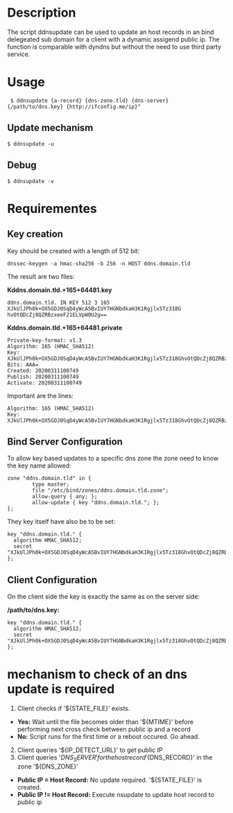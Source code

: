 # Description
The script ddnsupdate can be used to update an host records in an bind delegeated sub domain
for a client with a dynamic assigend public ip.
The function is comparable with dyndns but without the need to use third party service.

# Usage

     $ ddnsupdate {a-record} {dns-zone.tld} {dns-server} {/path/to/dns.key} {http://ifconfig.me/ip}"

## Update mechanism

    $ ddnsupdate -u

## Debug

    $ ddnsupdate -v

# Requirementes
## Key creation
Key should be created with a length of 512 bit:

    dnssec-keygen -a hmac-sha256 -b 256 -n HOST ddns.domain.tld

The result are two files:

**Kddns.domain.tld.+165+64481.key**

    ddns.domain.tld. IN KEY 512 3 165 XJkUlJPh0k+OX5GDJ0SqD4yWcA5BvIUY7HGNbdkaH3K1Rgjlx5Tz318G hvOtQDcZj8QZRBzxeeF21ELVpW0U2g==

**Kddns.domain.tld.+165+64481.private**

    Private-key-format: v1.3
    Algorithm: 165 (HMAC_SHA512)
    Key: XJkUlJPh0k+OX5GDJ0SqD4yWcA5BvIUY7HGNbdkaH3K1Rgjlx5Tz318GhvOtQDcZj8QZRBzxeeF21ELVpW0U2g==
    Bits: AAA=
    Created: 20200311100749
    Publish: 20200311100749
    Activate: 20200311100749

Important are the lines:

    Algorithm: 165 (HMAC_SHA512)
    Key: XJkUlJPh0k+OX5GDJ0SqD4yWcA5BvIUY7HGNbdkaH3K1Rgjlx5Tz318GhvOtQDcZj8QZRBzxeeF21ELVpW0U2g==
    
## Bind Server Configuration
To allow key based updates to a specific dns zone the zone need to know the key name allowed:

    zone "ddns.domain.tld" in {
            type master;
            file "/etc/bind/zones/ddns.domain.tld.zone";
            allow-query { any; };
            allow-update { key "ddns.domain.tld."; };
    };

They key itself have also be to be set:

    key "ddns.domain.tld." {
      algorithm HMAC_SHA512;
      secret "XJkUlJPh0k+OX5GDJ0SqD4yWcA5BvIUY7HGNbdkaH3K1Rgjlx5Tz318GhvOtQDcZj8QZRBzxeeF21ELVpW0U2g==";
    };

## Client Configuration

On the client side the key is exactly the same as on the server side:

**/path/to/dns.key:**

    key "ddns.domain.tld." {
      algorithm HMAC_SHA512;
      secret "XJkUlJPh0k+OX5GDJ0SqD4yWcA5BvIUY7HGNbdkaH3K1Rgjlx5Tz318GhvOtQDcZj8QZRBzxeeF21ELVpW0U2g==";
    };

# mechanism to check of an dns update is required
1. Client checks if '${STATE_FILE}' exists.
- **Yes:** Wait until the file becomes older than '${MTIME}' before performing next cross check between public ip and a record
- **No:**  Script runs for the first time or a reboot occured. Go ahead.
2. Client queries '${IP_DETECT_URL}' to get public IP
3. Client queries '${DNS_SERVER}' for the host record '${DNS_RECORD}' in the zone '${DNS_ZONE}'
- **Public IP =  Host Record:** No update required. '${STATE_FILE}' is created. 
- **Public IP != Host Record:** Execute nsupdate to update host record to public ip
